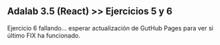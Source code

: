 ## Adalab 3.5 (React) >> Ejercicios 5 y 6


Ejercicio 6 fallando... esperar actualización de GutHub Pages para ver si último FIX ha funcionado.
